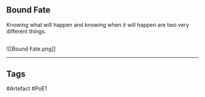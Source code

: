 ## Bound Fate
Knowing what will happen
and knowing when it will happen
are two very different things.
##
![[Bound Fate.png]]

---
## Tags
#Artefact
#PoE1